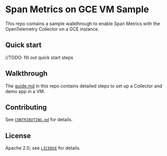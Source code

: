 # Span Metrics on GCE VM Sample

This repo contains a sample walkthrough to enable Span Metrics with the OpenTelemetry 
Collector on a GCE instance.

## Quick start

//TODO: fill out quick start steps

## Walkthrough

The [guide.md](guide.md) in this repo contains detailed steps to set up a Collector and demo app in a VM.

## Contributing

See [`CONTRIBUTING.md`](CONTRIBUTING.md) for details.

## License

Apache 2.0; see [`LICENSE`](LICENSE) for details.
